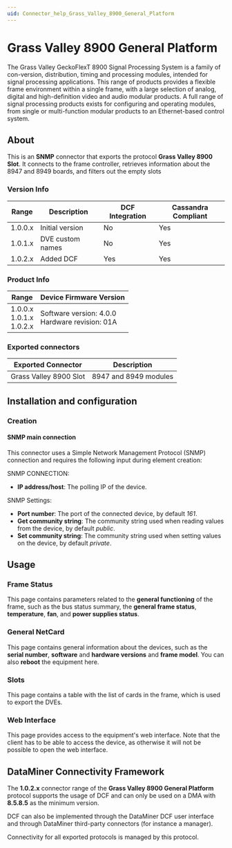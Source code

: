 ```yaml
---
uid: Connector_help_Grass_Valley_8900_General_Platform
---
```


# Grass Valley 8900 General Platform

The Grass Valley GeckoFlexT 8900 Signal Processing System is a family of con-version, distribution, timing and processing modules, intended for signal processing applications. This range of products provides a flexible frame environment within a single frame, with a large selection of analog, digital and high-definition video and audio modular products. A full range of signal processing products exists for configuring and operating modules, from single or multi-function modular products to an Ethernet-based control system.

## About

This is an **SNMP** connector that exports the protocol **Grass Valley 8900 Slot**. It connects to the frame controller, retrieves information about the 8947 and 8949 boards, and filters out the empty slots

### Version Info

| Range   | Description      | DCF Integration | Cassandra Compliant |
|---------|------------------|-----------------|---------------------|
| 1.0.0.x | Initial version  | No              | Yes                 |
| 1.0.1.x | DVE custom names | No              | Yes                 |
| 1.0.2.x | Added DCF        | Yes             | Yes                 |

### Product Info

| Range                           | Device Firmware Version                            |
|---------------------------------|----------------------------------------------------|
| 1.0.0.x <br>1.0.1.x <br>1.0.2.x | Software version: 4.0.0 <br>Hardware revision: 01A |

### Exported connectors

| Exported Connector     | Description           |
|------------------------|-----------------------|
| Grass Valley 8900 Slot | 8947 and 8949 modules |

## Installation and configuration

### Creation

#### SNMP main connection

This connector uses a Simple Network Management Protocol (SNMP) connection and requires the following input during element creation:

SNMP CONNECTION:

- **IP address/host**: The polling IP of the device.

SNMP Settings:

- **Port number**: The port of the connected device, by default *161*.
- **Get community string**: The community string used when reading values from the device, by default *public*.
- **Set community string**: The community string used when setting values on the device, by default *private*.

## Usage

### Frame Status

This page contains parameters related to the **general functioning** of the frame, such as the bus status summary, the **general frame status**, **temperature**, **fan**, and **power supplies status**.

### General NetCard

This page contains general information about the devices, such as the **serial number**, **software** and **hardware versions** and **frame model**. You can also **reboot** the equipment here.

### Slots

This page contains a table with the list of cards in the frame, which is used to export the DVEs.

### Web Interface

This page provides access to the equipment's web interface. Note that the client has to be able to access the device, as otherwise it will not be possible to open the web interface.

## DataMiner Connectivity Framework

The **1.0.2.x** connector range of the **Grass Valley 8900 General Platform** protocol supports the usage of DCF and can only be used on a DMA with **8.5.8.5** as the minimum version.

DCF can also be implemented through the DataMiner DCF user interface and through DataMiner third-party connectors (for instance a manager).

Connectivity for all exported protocols is managed by this protocol.
